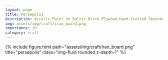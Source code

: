 ```yaml
---
layout: page
title: Persepolis
description: Acrylic Paint on Baltic Birch Plywood Hand-Crafted Skateboard, 2014
img: assets/img/craft/iran_board.png
importance: 10
category: craft
---
```


<div class="row">
    <div class="col-sm mt-3 mt-md-0">
        {% include figure.html path="assets/img/craft/iran_board.png" title="persepolis" class="img-fluid rounded z-depth-1" %}
    </div>
</div>

